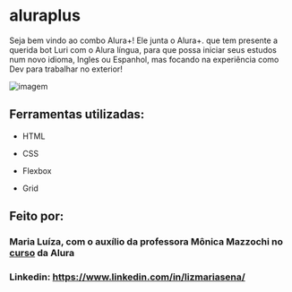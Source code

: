 # aluraplus

Seja bem vindo ao combo Alura+!
Ele junta o Alura+. que tem presente a querida bot Luri com o Alura língua, para que possa iniciar seus estudos num novo idioma, Ingles ou Espanhol, mas focando na experiência como Dev para trabalhar no exterior!

![imagem](https://github.com/LizKoneko/aluraplus/assets/127269163/70c2d3ac-a875-4b2f-82fd-85bf91ba2d4d)

## Ferramentas utilizadas:

* HTML

* CSS

* Flexbox

* Grid

## Feito por:

### Maria Luíza, com o auxílio da professora Mônica Mazzochi no [curso](https://cursos.alura.com.br/course/html-css-praticando-html-css) da Alura

### Linkedin: https://www.linkedin.com/in/lizmariasena/
